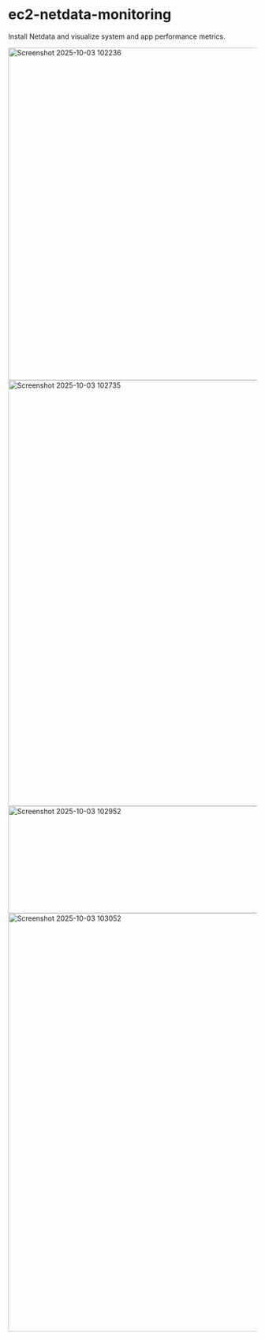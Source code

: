 # ec2-netdata-monitoring
 Install Netdata and visualize system and app performance metrics.

 
<img width="965" height="674" alt="Screenshot 2025-10-03 102236" src="https://github.com/user-attachments/assets/56bddea5-2bbc-4e9e-8188-c87bf11f1d7d" />


<img width="1908" height="863" alt="Screenshot 2025-10-03 102735" src="https://github.com/user-attachments/assets/5c578ca5-1bca-4d24-a204-b3f5804c2e9d" />


<img width="920" height="217" alt="Screenshot 2025-10-03 102952" src="https://github.com/user-attachments/assets/52020743-5c51-4e24-a411-142a93983d58" />


<img width="1105" height="848" alt="Screenshot 2025-10-03 103052" src="https://github.com/user-attachments/assets/b9eda6f9-18b4-44d1-97b7-c7ccb1b87c31" />









